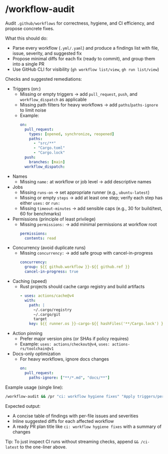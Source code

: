 # /workflow-audit

Audit `.github/workflows` for correctness, hygiene, and CI efficiency, and propose concrete fixes.

What this should do:
- Parse every workflow (`.yml/.yaml`) and produce a findings list with file, issue, severity, and suggested fix
- Propose minimal diffs for each fix (ready to commit), and group them into a single PR
- Use GitHub CLI for visibility (`gh workflow list/view`, `gh run list/view`)

Checks and suggested remediations:
- Triggers (on:)
  - Missing or empty triggers → add `pull_request`, `push`, and `workflow_dispatch` as applicable
  - Missing path filters for heavy workflows → add `paths`/`paths-ignore` to limit noise
  - Example:
    ```yaml
    on:
      pull_request:
        types: [opened, synchronize, reopened]
        paths:
          - "src/**"
          - "Cargo.toml"
          - "Cargo.lock"
      push:
        branches: [main]
      workflow_dispatch:
    ```
- Names
  - Missing `name:` at workflow or job level → add descriptive names
- Jobs
  - Missing `runs-on` → set appropriate runner (e.g., `ubuntu-latest`)
  - Missing or empty `steps` → add at least one step; verify each step has either `uses:` or `run:`
  - Missing `timeout-minutes` → add sensible caps (e.g., 30 for build/test, 60 for benchmarks)
- Permissions (principle of least privilege)
  - Missing `permissions:` → add minimal permissions at workflow root
    ```yaml
    permissions:
      contents: read
    ```
- Concurrency (avoid duplicate runs)
  - Missing `concurrency:` → add safe group with cancel-in-progress
    ```yaml
    concurrency:
      group: ${{ github.workflow }}-${{ github.ref }}
      cancel-in-progress: true
    ```
- Caching (speed)
  - Rust projects should cache cargo registry and build artifacts
    ```yaml
    - uses: actions/cache@v4
      with:
        path: |
          ~/.cargo/registry
          ~/.cargo/git
          target
        key: ${{ runner.os }}-cargo-${{ hashFiles('**/Cargo.lock') }}
    ```
- Action pinning
  - Prefer major version pins (or SHAs if policy requires)
  - Example: `uses: actions/checkout@v4`, `uses: actions-rs/toolchain@v1`
- Docs-only optimization
  - For heavy workflows, ignore docs changes
    ```yaml
    on:
      pull_request:
        paths-ignore: ["**/*.md", "docs/**"]
    ```

Example usage (single line):
```bash
/workflow-audit && /pr "ci: workflow hygiene fixes" "Apply triggers/permissions/concurrency/timeouts; reduce CI noise" && /pr-ready "ci: workflow hygiene fixes" && /pr-checks
```

Expected output:
- A concise table of findings with per-file issues and severities
- Inline suggested diffs for each affected workflow
- A ready PR plan title like `ci: workflow hygiene fixes` with a summary of changes

Tip: To just inspect CI runs without streaming checks, append `&& /ci-latest` to the one-liner above.

